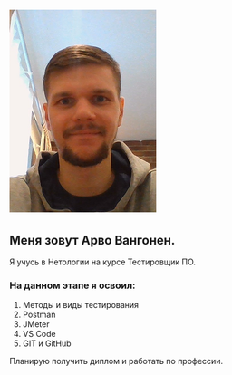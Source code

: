 # ![фото](img/Снимок%20экрана%202022-11-20%20140449.png)
## Меня зовут Арво Вангонен.

Я учусь в Нетологии на курсе Тестировщик ПО.

### На данном этапе я освоил:

1. Методы и виды тестирования
2. Postman
3. JMeter
4. VS Code
5. GIT и GitHub

Планирую получить диплом и работать по профессии.